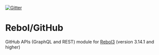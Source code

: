 [![Gitter](https://badges.gitter.im/rebol3/community.svg)](https://app.gitter.im/#/room/#Rebol3:gitter.im)

# Rebol/GitHub

GitHub APIs (GraphQL and REST) module for [Rebol3](https://github.com/Oldes/Rebol3) (version 3.14.1 and higher)
